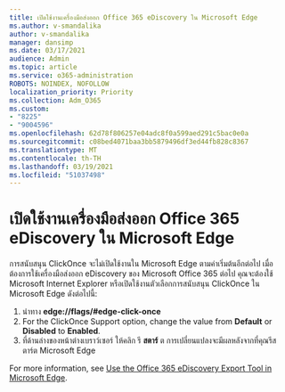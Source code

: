 ```yaml
---
title: เปิดใช้งานเครื่องมือส่งออก Office 365 eDiscovery ใน Microsoft Edge
ms.author: v-smandalika
author: v-smandalika
manager: dansimp
ms.date: 03/17/2021
audience: Admin
ms.topic: article
ms.service: o365-administration
ROBOTS: NOINDEX, NOFOLLOW
localization_priority: Priority
ms.collection: Adm_O365
ms.custom:
- "8225"
- "9004596"
ms.openlocfilehash: 62d78f806257e04adc8f0a599aed291c5bac0e0a
ms.sourcegitcommit: c08bed4071baa3bb5879496df3ed44fb828c8367
ms.translationtype: MT
ms.contentlocale: th-TH
ms.lasthandoff: 03/19/2021
ms.locfileid: "51037498"
---
```

# <a name="enable-the-office-365-ediscovery-export-tool-in-microsoft-edge"></a>เปิดใช้งานเครื่องมือส่งออก Office 365 eDiscovery ใน Microsoft Edge

การสนับสนุน ClickOnce จะไม่เปิดใช้งานใน Microsoft Edge ตามค่าเริ่มต้นอีกต่อไป เมื่อต้องการใช้เครื่องมือส่งออก eDiscovery ของ Microsoft Office 365 ต่อไป คุณจะต้องใช้ Microsoft Internet Explorer หรือเปิดใช้งานตัวเลือกการสนับสนุน ClickOnce ใน Microsoft Edge ดังต่อไปนี้:

1. นําทาง **edge://flags/#edge-click-once**
2. For the ClickOnce Support option, change the value from **Default** or **Disabled** to **Enabled**.
3. ที่ด้านล่างของหน้าต่างเบราว์เซอร์ ให้คลิก รี **สตาร์** ต การเปลี่ยนแปลงจะมีผลหลังจากที่คุณรีสตาร์ต Microsoft Edge

For more information, see [Use the Office 365 eDiscovery Export Tool in Microsoft Edge](https://docs.microsoft.com/microsoft-365/compliance/configure-edge-to-export-search-results).


